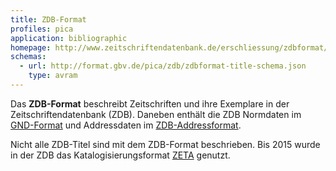 ```yaml
---
title: ZDB-Format
profiles: pica 
application: bibliographic
homepage: http://www.zeitschriftendatenbank.de/erschliessung/zdbformat/
schemas:
  - url: http://format.gbv.de/pica/zdb/zdbformat-title-schema.json
    type: avram
---
```


Das **ZDB-Format** beschreibt Zeitschriften und ihre Exemplare in der
Zeitschriftendatenbank (ZDB). Daneben enthält die ZDB Normdaten im
[GND-Format](gnd) und Addressdaten im [ZDB-Addressformat](zdb-address).

Nicht alle ZDB-Titel sind mit dem ZDB-Format beschrieben. Bis 2015 wurde 
in der ZDB das Katalogisierungsformat [ZETA](http://www.zeitschriftendatenbank.de/erschliessung/arbeitsunterlagen/zeta/) genutzt.

